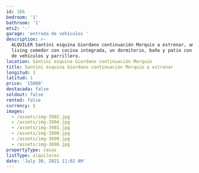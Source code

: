 ```yaml
---
id: 166
bedroom: '1'
bathroom: '1'
mts2: '-'
garage: 'entrada de vehículos '
description: >-
  ALQUILER Santini esquina Giordano continuación Morquio a estrenar, amplio
  living comedor con cocina integrada, un dormitorio, baño y patio con entrada
  de vehículos y parrillero.
location: Santini esquina Giordano continuación Morquio
title: Santini esquina Giordano continuación Morquio a estrenar
longitud: 1
latitud: 1
price: '15000'
destacada: false
soldout: false
rented: false
currency: $
images:
  - /assets/img-3902.jpg
  - /assets/img-3904.jpg
  - /assets/img-3901.jpg
  - /assets/img-3900.jpg
  - /assets/img-3899.jpg
  - /assets/img-3898.jpg
propertyType: casas
listType: alquileres
date: 'July 30, 2021 11:02 AM'
---
```


